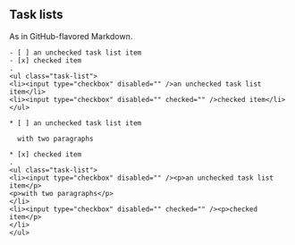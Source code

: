 ## Task lists

As in GitHub-flavored Markdown.

```````````````````````````````` example
- [ ] an unchecked task list item
- [x] checked item
.
<ul class="task-list">
<li><input type="checkbox" disabled="" />an unchecked task list item</li>
<li><input type="checkbox" disabled="" checked="" />checked item</li>
</ul>
````````````````````````````````

```````````````````````````````` example
* [ ] an unchecked task list item

  with two paragraphs

* [x] checked item
.
<ul class="task-list">
<li><input type="checkbox" disabled="" /><p>an unchecked task list item</p>
<p>with two paragraphs</p>
</li>
<li><input type="checkbox" disabled="" checked="" /><p>checked item</p>
</li>
</ul>
````````````````````````````````

